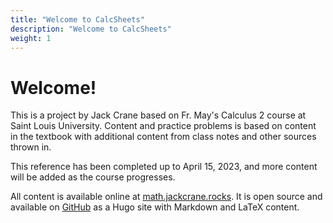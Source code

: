 ```yaml
---
title: "Welcome to CalcSheets"
description: "Welcome to CalcSheets"
weight: 1
---
```


# Welcome!

This is a project by Jack Crane based on Fr. May's Calculus 2 course at Saint Louis University. Content and practice problems is based on content in the textbook with additional content from class notes and other sources thrown in.

This reference has been completed up to April 15, 2023, and more content will be added as the course progresses.

All content is available online at [math.jackcrane.rocks](https://math.jackcrane.rocks). It is open source and available on [GitHub](https://github.com/jackcrane/math) as a Hugo site with Markdown and LaTeX content.
